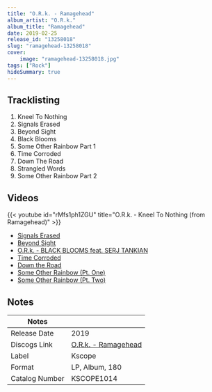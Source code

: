 ```yaml
---
title: "O.R.k. - Ramagehead"
album_artist: "O.R.k."
album_title: "Ramagehead"
date: 2019-02-25
release_id: "13258018"
slug: "ramagehead-13258018"
cover:
    image: "ramagehead-13258018.jpg"
tags: ["Rock"]
hideSummary: true
---
```


## Tracklisting
1. Kneel To Nothing
2. Signals Erased
3. Beyond Sight
4. Black Blooms
5. Some Other Rainbow Part 1
6. Time Corroded
7. Down The Road
8. Strangled Words
9. Some Other Rainbow Part 2

## Videos
{{< youtube id="rMfs1ph1ZGU" title="O.R.k. - Kneel To Nothing (from Ramagehead)" >}}
- [Signals Erased](https://www.youtube.com/watch?v=zoZiI-G7h_c)
- [Beyond Sight](https://www.youtube.com/watch?v=ryn0aFQ27WU)
- [O.R.k. - BLACK BLOOMS feat. SERJ TANKIAN](https://www.youtube.com/watch?v=NEJleqOXiuw)
- [Time Corroded](https://www.youtube.com/watch?v=zzxBmWd3Pv8)
- [Down the Road](https://www.youtube.com/watch?v=hLq9d6nzzfQ)
- [Some Other Rainbow (Pt. One)](https://www.youtube.com/watch?v=hNfrQUazSCE)
- [Some Other Rainbow (Pt. Two)](https://www.youtube.com/watch?v=H47wv7OF0Qw)

## Notes

| Notes          |             |
| ---------------| ----------- |
| Release Date   | 2019 |
| Discogs Link   | [O.R.k. - Ramagehead](https://www.discogs.com/release/13258018) |
| Label          | Kscope |
| Format         | LP, Album, 180 |
| Catalog Number | KSCOPE1014 |

